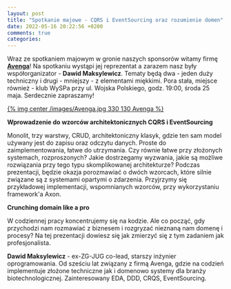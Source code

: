 ```yaml
---
layout: post
title: "Spotkanie majowe - CQRS i EventSourcing oraz rozumienie domen"
date: 2022-05-16 20:22:56 +0200
comments: true
categories: 
---
```


Wraz ze spotkaniem majowym w gronie naszych sponsorów witamy firmę <a href="https://www.avenga.com/pl/o-avenga/o-nas/" target="_blank"><b>Avenga</b></a>! Na spotkaniu wystąpi jej reprezentat a zarazem nasz były współorganizator - <b>Dawid Maksylewicz</b>. Tematy będą dwa - jeden duży techniczny i drugi - mniejszy - z elementami miękkimi. Pora stała, miejsce również - klub WySPa przy ul. Wojska Polskiego, godz. 19:00, środa 25 maja. Serdecznie zapraszamy!

[{% img center /images/Avenga.jpg 330 130 Avenga %}](https://www.avenga.com/pl/o-avenga/o-nas/)

<b>Wprowadzenie do wzorców architektonicznych CQRS i EventSourcing</b>

Monolit, trzy warstwy, CRUD, architektoniczny klasyk, gdzie ten sam model używany jest do zapisu oraz odczytu danych. Proste do zaimplementowania, łatwe do utrzymania. Czy równie łatwe przy złożonych systemach, rozproszonych? Jakie dostrzegamy wyzwania, jakie są możliwe rozwiązania przy tego typu skomplikowanej architekturze? Podczas prezentacji, będzie okazja porozmawiać o dwóch wzorcach, które silnie związane są z systemami opartymi o zdarzenia. Przyjrzymy się przykładowej implementacji, wspomnianych wzorców, przy wykorzystaniu framework'a Axon.

<b>Crunching domain like a pro</b>

W codziennej pracy koncentrujemy się na kodzie. Ale co począć, gdy przychodzi nam rozmawiać z biznesem i rozgryzać nieznaną nam domenę i procesy? Na tej prezentacji dowiesz się jak zmierzyć się z tym zadaniem jak profesjonalista.  


<b>Dawid Maksylewicz</b> - ex-ZG-JUG co-lead, starszy inżynier oprogramowania. Od sześciu lat związany z firmą Avenga, gdzie na codzień implementuje złożone techniczne jak i domenowo systemy dla branży biotechnologicznej. Zainteresowany EDA, DDD, CRQS, EventSourcing.